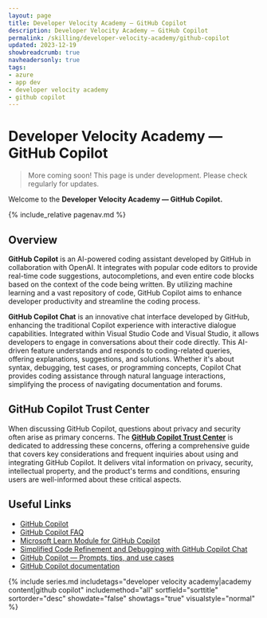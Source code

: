 ```yaml
---
layout: page
title: Developer Velocity Academy — GitHub Copilot
description: Developer Velocity Academy — GitHub Copilot
permalink: /skilling/developer-velocity-academy/github-copilot
updated: 2023-12-19
showbreadcrumb: true
navheadersonly: true
tags:
- azure
- app dev
- developer velocity academy
- github copilot
---
```


# Developer Velocity Academy — GitHub Copilot

> More coming soon! This page is under development. Please check regularly for updates.

Welcome to the **Developer Velocity Academy — GitHub Copilot.**

{% include_relative pagenav.md %}

## Overview

**GitHub Copilot** is an AI-powered coding assistant developed by GitHub in collaboration with OpenAI. It integrates with popular code editors to provide real-time code suggestions, autocompletions, and even entire code blocks based on the context of the code being written. By utilizing machine learning and a vast repository of code, GitHub Copilot aims to enhance developer productivity and streamline the coding process.

**GitHub Copilot Chat** is an innovative chat interface developed by GitHub, enhancing the traditional Copilot experience with interactive dialogue capabilities. Integrated within Visual Studio Code and Visual Studio, it allows developers to engage in conversations about their code directly. This AI-driven feature understands and responds to coding-related queries, offering explanations, suggestions, and solutions. Whether it's about syntax, debugging, test cases, or programming concepts, Copilot Chat provides coding assistance through natural language interactions, simplifying the process of navigating documentation and forums. 

## GitHub Copilot Trust Center

When discussing GitHub Copilot, questions about privacy and security often arise as primary concerns. The **[GitHub Copilot Trust Center](https://resources.github.com/copilot-trust-center/)** is dedicated to addressing these concerns, offering a comprehensive guide that covers key considerations and frequent inquiries about using and integrating GitHub Copilot. It delivers vital information on privacy, security, intellectual property, and the product's terms and conditions, ensuring users are well-informed about these critical aspects.

## Useful Links

* [GitHub Copilot](https://resources.github.com/copilot-for-business/)
* [GitHub Copilot FAQ](https://github.com/features/copilot#faq)
* [Microsoft Learn Module for GitHub Copilot](https://learn.microsoft.com/en-us/training/modules/introduction-to-github-copilot/)
* [Simplified Code Refinement and Debugging with GitHub Copilot Chat](https://devblogs.microsoft.com/visualstudio/simplified-code-refinement-and-debugging-with-github-copilot-chat/)
* [GitHub Copilot — Prompts, tips, and use cases](https://github.blog/2023-06-20-how-to-write-better-prompts-for-github-copilot/)
* [GitHub Copilot documentation](https://docs.github.com/copilot)

{% include series.md 
    includetags="developer velocity academy|academy content|github copilot" 
    includemethod="all" 
    sortfield="sorttitle" sortorder="desc" showdate="false" 
    showtags="true" visualstyle="normal" 
%}
